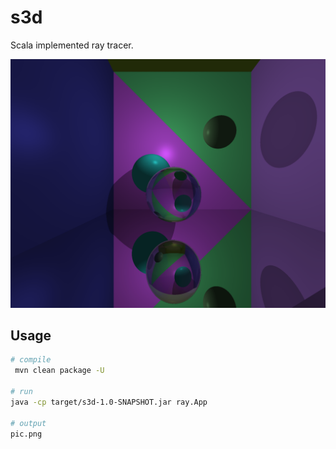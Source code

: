 # s3d

Scala implemented ray tracer.

![pic](pic.png)

## Usage

```bash
# compile
 mvn clean package -U
 
# run 
java -cp target/s3d-1.0-SNAPSHOT.jar ray.App

# output
pic.png
```

